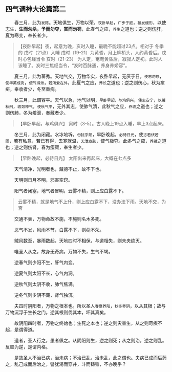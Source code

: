 ## 四气调神大论篇第二


&emsp;&emsp;春三月，此为`发陈`。天地俱生，万物以荣，`夜卧早起`，`广步于庭`，`被发缓形`，以使志生，**生而勿杀，予而勿夺，赏而勿罚**，此春气之应，`养生`之道也；逆之则伤肝，夏为寒变，奉长者少。

> 【夜卧早起】夜，起意为晚，亥时入睡，最晚不能超过23点。相对于 冬季的 戌时（21点）入睡
> 戌时（19-21）为黄昏，月上柳梢头，人约黄昏后。戌时心包经当令
亥时（21-23） 为人定，奄奄黄昏后，寂寂人定初。此时人该睡了。亥时三焦经当令，“亥时百脉通，养身养娇容”。


&emsp;&emsp;夏三月，此为蕃秀。天地气交，万物华实，夜卧早起，无厌于日，`使志勿怒`，`使华英成秀`，`使气得泄`，`若所爱在外`，此夏气之应，`养长`之道也；逆之则伤心，秋为痎疟，奉收者少，冬至重病。

&emsp;&emsp;秋三月，此谓容平。天气以急，地气以明，`早卧早起，与鸡俱兴`，`使志安宁`，`以缓秋刑`，`收敛神气`，`使秋气平`，无外其志，使肺气清，此秋气之应，`养收`之道也；逆之则伤肺，冬为飧泄，奉藏者少。

> 【早卧早起，与鸡俱兴】 寅时（3-5）。古人晚上19点入睡，早上3点起床。

&emsp;&emsp;冬三月，此为闭藏。水冰地坼，`勿扰乎阳`，早卧晚起，`必待日光`，使`志若伏若匿`，若有私意，若已有得，去寒就温，`无泄皮肤`，使气极夺。此冬气之应，`养藏`之道也；逆之则伤肾，春为痿厥，奉生者少。

> 【早卧晚起，必待日光】 太阳出来再起床，大概在七点多

&emsp;&emsp;天气清净，光明者也，藏德不止，故不下也。

&emsp;&emsp;天明则日月不明，邪害空窍。

&emsp;&emsp;阳气者闭塞，地气者冒明，云雾不精，则上应白露不下。

> 云雾不精，就是地气不上升，则上应白露不下，没办法下雨。天地不交，为否


&emsp;&emsp;交通不表，万物命故不施，不施则名木多死。

&emsp;&emsp;恶气不发，风雨不节，白露不下，则菀不荣。

&emsp;&emsp;贼风数至，暴雨数起，天地四时不相保，与道相失，则未央绝灭。

&emsp;&emsp;唯圣人从之，故身无奇病，万物不失，生气不竭。

&emsp;&emsp;逆春气则少阳不生，肝气内变。

&emsp;&emsp;逆夏气则太阳不长，心气内洞。

&emsp;&emsp;逆秋气则太阴不收，肺气焦满。

&emsp;&emsp;逆冬气则少阴不藏，肾气独沉。

&emsp;&emsp;夫四时阴阳者，万物之根本也。所以圣人`春夏养阳`，`秋冬养阴`，以从其根；故与万物沉浮于生长之门。逆其根则伐其本，坏其真矣。

&emsp;&emsp;故阴阳四时者，万物之终始也；生死之本也；逆之则灾害生，从之则苛疾不起，是谓得道。

&emsp;&emsp;道者，圣人行之，愚者佩之。从阴阳则生，逆之则死；从之则治，逆之则乱。反顺为逆，是谓内格。

&emsp;&emsp;是故圣人不治已病，治未病；不治已乱，治未乱，此之谓也。夫病已成而后药之，乱己成而后治之，譬犹渴而穿井，斗而铸锥，不亦晚乎？

